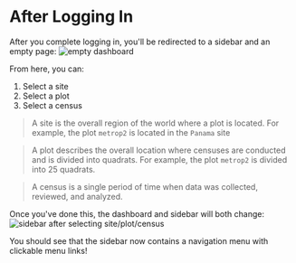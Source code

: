 # After Logging In

After you complete logging in, you'll be redirected to a sidebar and an empty page:
![empty dashboard](emptydashboard.png)

From here, you can:

1. Select a site
2. Select a plot
3. Select a census

> A site is the overall region of the world where a plot is located.
> For example, the plot `metrop2` is located in the `Panama` site

> A plot describes the overall location where censuses are conducted and is divided into quadrats.
> For example, the plot `metrop2` is divided into 25 quadrats.

> A census is a single period of time when data was collected, reviewed, and analyzed.

Once you've done this, the dashboard and sidebar will both change:
![sidebar after selecting site/plot/census](updatedsidebar.png)

You should see that the sidebar now contains a navigation menu with clickable menu links!
